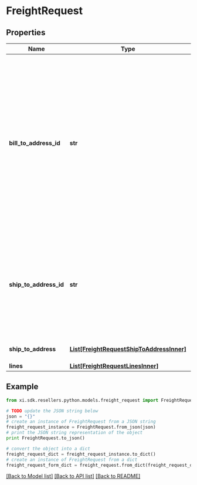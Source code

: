 # FreightRequest


## Properties

Name | Type | Description | Notes
------------ | ------------- | ------------- | -------------
**bill_to_address_id** | **str** | Suffix used to identify billing address. Created during onboarding. Resellers are provided with one or more address IDs depending on how many bill to addresses they need for various flooring companies they are using for credit. | [optional] 
**ship_to_address_id** | **str** | The ID references the reseller&#39;s address in Ingram Micro&#39;s system for shipping. Provided to resellers during the onboarding process. | [optional] 
**ship_to_address** | [**List[FreightRequestShipToAddressInner]**](FreightRequestShipToAddressInner.md) | The shipping information. | [optional] 
**lines** | [**List[FreightRequestLinesInner]**](FreightRequestLinesInner.md) |  | [optional] 

## Example

```python
from xi.sdk.resellers.python.models.freight_request import FreightRequest

# TODO update the JSON string below
json = "{}"
# create an instance of FreightRequest from a JSON string
freight_request_instance = FreightRequest.from_json(json)
# print the JSON string representation of the object
print FreightRequest.to_json()

# convert the object into a dict
freight_request_dict = freight_request_instance.to_dict()
# create an instance of FreightRequest from a dict
freight_request_form_dict = freight_request.from_dict(freight_request_dict)
```
[[Back to Model list]](../README.md#documentation-for-models) [[Back to API list]](../README.md#documentation-for-api-endpoints) [[Back to README]](../README.md)


